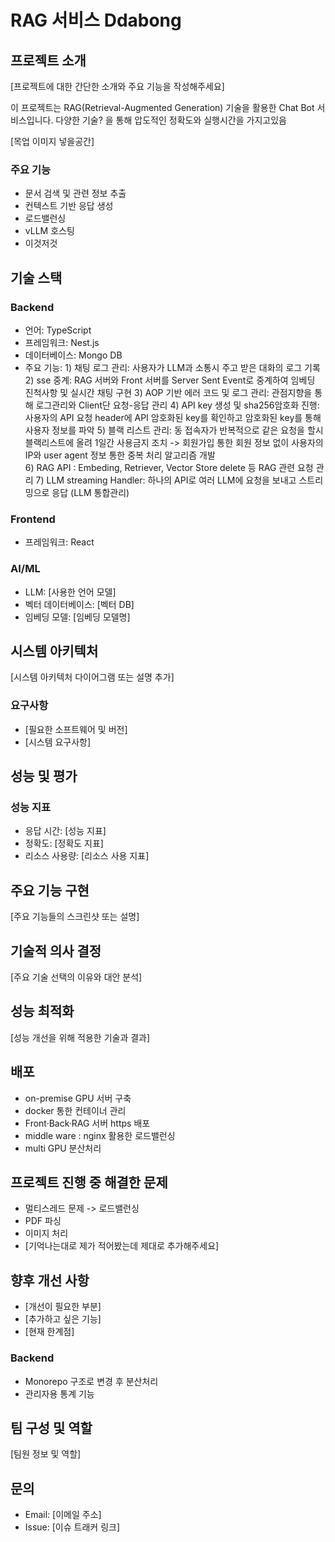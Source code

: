 # RAG 서비스 Ddabong

## 프로젝트 소개
[프로젝트에 대한 간단한 소개와 주요 기능을 작성해주세요]

이 프로젝트는 RAG(Retrieval-Augmented Generation) 기술을 활용한 Chat Bot 서비스입니다.
다양한 기술? 을 통해 압도적인 정확도와 실행시간을 가지고있음

[목업 이미지 넣을공간]

### 주요 기능
- 문서 검색 및 관련 정보 추출
- 컨텍스트 기반 응답 생성
- 로드밸런싱
- vLLM 호스팅
- 이것저것

## 기술 스택

### Backend
- 언어: TypeScript
- 프레임워크: Nest.js
- 데이터베이스: Mongo DB
- 주요 기능: 
            1) 채팅 로그 관리: 사용자가 LLM과 소통시 주고 받은 대화의 로그 기록 <br/>
            2) sse 중계: RAG 서버와 Front 서버를 Server Sent Event로 중계하여 임베딩 진척사항 및 실시간 채팅 구현
            3) AOP 기반 에러 코드 및 로그 관리: 관점지향을 통해 로그관리와 Client단 요청-응답 관리
            4) API key 생성 및 sha256암호화 진행: 사용자의 API 요청 header에 API 암호화된 key를 확인하고 암호화된 key를 통해 사용자 정보를 파악
            5) 블랙 리스트 관리: 동 접속자가 반복적으로 같은 요청을 할시 블랙리스트에 올려 1일간 사용금지 조치
            -> 회원가입 통한 회원 정보 없이 사용자의 IP와 user agent 정보 통한 중복 처리 알고리즘 개발   
            6) RAG API : Embeding, Retriever, Vector Store delete 등 RAG 관련 요청 관리
            7) LLM streaming Handler: 하나의 API로 여러 LLM에 요청을 보내고 스트리밍으로 응답 (LLM 통합관리)  

### Frontend
- 프레임워크: React

### AI/ML
- LLM: [사용한 언어 모델]
- 벡터 데이터베이스: [벡터 DB]
- 임베딩 모델: [임베딩 모델명]

## 시스템 아키텍처
[시스템 아키텍처 다이어그램 또는 설명 추가]

### 요구사항
- [필요한 소프트웨어 및 버전]
- [시스템 요구사항]

## 성능 및 평가

### 성능 지표
- 응답 시간: [성능 지표]
- 정확도: [정확도 지표]
- 리소스 사용량: [리소스 사용 지표]


## 주요 기능 구현
[주요 기능들의 스크린샷 또는 설명]

## 기술적 의사 결정
[주요 기술 선택의 이유와 대안 분석]

## 성능 최적화
[성능 개선을 위해 적용한 기술과 결과]

## 배포
- on-premise GPU 서버 구축
- docker 통한 컨테이너 관리
- Front·Back·RAG 서버 https 배포
- middle ware : nginx 활용한 로드밸런싱
- multi GPU 분산처리

## 프로젝트 진행 중 해결한 문제
- 멀티스레드 문제 -> 로드밸런싱
- PDF 파싱
- 이미지 처리
- [기억나는대로 제가 적어봤는데 제대로 추가해주세요]

## 향후 개선 사항
- [개선이 필요한 부분]
- [추가하고 싶은 기능]
- [현재 한계점]
### Backend
- Monorepo 구조로 변경 후 분산처리
- 관리자용 통계 기능 


## 팀 구성 및 역할
[팀원 정보 및 역할]


## 문의
- Email: [이메일 주소]
- Issue: [이슈 트래커 링크]
